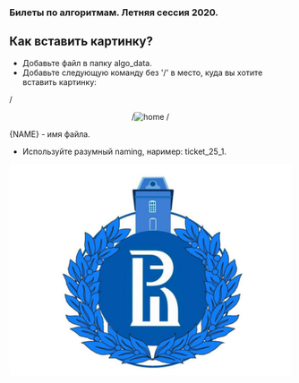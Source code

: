 <p align="center">
 <h3>Билеты по алгоритмам. Летняя сессия 2020.</h3>
</p>

## Как вставить картинку?
* Добавьте файл в папку <bold>algo_data</bold>.
* Добавьте следующую команду без '/' в место, куда вы хотите вставить картинку:

/<p align="center">
  /<img src="https://github.com/DanielGabitov/HSEAlgo2020/raw/master/algo_data/{NAME}" alt="home"/>
/</p>

{NAME} - имя файла.

* Используйте разумный naming, наример: ticket_25_1.

<p align="center">
  <img src="https://github.com/DanielGabitov/HSEAlgo2020/raw/master/algo_data/HSE_logo.jpg" alt="home"/>
</p>
